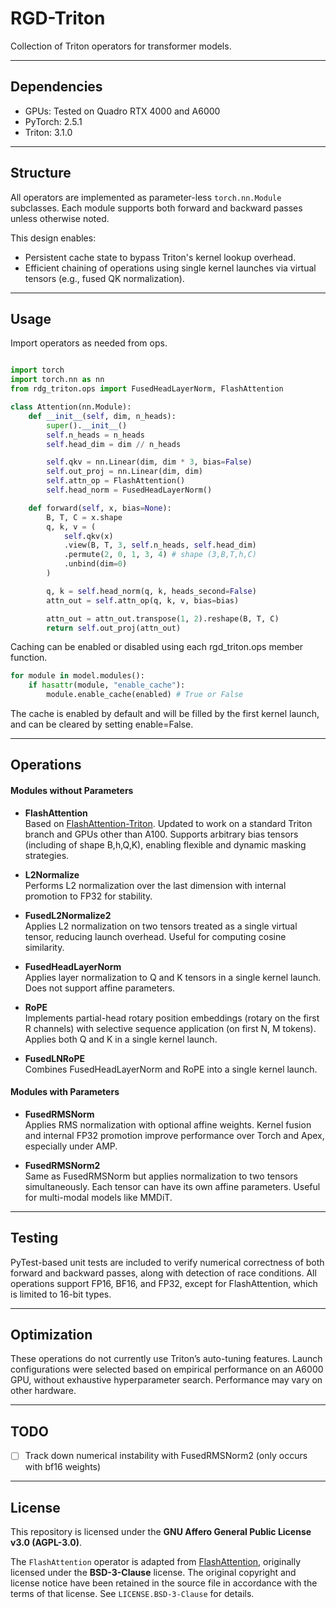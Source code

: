 # RGD-Triton

Collection of Triton operators for transformer models.


---

## Dependencies

- GPUs: Tested on Quadro RTX 4000 and A6000
- PyTorch: 2.5.1
- Triton: 3.1.0

---

## Structure

All operators are implemented as parameter-less `torch.nn.Module` subclasses. Each module supports both forward and backward passes unless otherwise noted.

This design enables:
- Persistent cache state to bypass Triton's kernel lookup overhead.
- Efficient chaining of operations using single kernel launches via virtual tensors (e.g., fused QK normalization).

---

## Usage

Import operators as needed from ops.

```python

import torch
import torch.nn as nn
from rdg_triton.ops import FusedHeadLayerNorm, FlashAttention

class Attention(nn.Module):
    def __init__(self, dim, n_heads):
        super().__init__()
        self.n_heads = n_heads
        self.head_dim = dim // n_heads

        self.qkv = nn.Linear(dim, dim * 3, bias=False)
        self.out_proj = nn.Linear(dim, dim)
        self.attn_op = FlashAttention()
        self.head_norm = FusedHeadLayerNorm()

    def forward(self, x, bias=None):
        B, T, C = x.shape
        q, k, v = (
            self.qkv(x)
            .view(B, T, 3, self.n_heads, self.head_dim)
            .permute(2, 0, 1, 3, 4) # shape (3,B,T,h,C)
            .unbind(dim=0)
        )

        q, k = self.head_norm(q, k, heads_second=False)
        attn_out = self.attn_op(q, k, v, bias=bias)

        attn_out = attn_out.transpose(1, 2).reshape(B, T, C)
        return self.out_proj(attn_out)
```

Caching can be enabled or disabled using each rgd_triton.ops member function.

```python
for module in model.modules():
    if hasattr(module, "enable_cache"):
        module.enable_cache(enabled) # True or False
```

The cache is enabled by default and will be filled by the first kernel launch, and can be cleared by setting enable=False. 


---


## Operations

#### Modules without Parameters

- **FlashAttention**  
  Based on [FlashAttention-Triton](https://github.com/Dao-AILab/flash-attention/blob/main/flash_attn/flash_attn_triton.py). Updated to work on a standard Triton branch and GPUs other than A100. Supports arbitrary bias tensors (including of shape B,h,Q,K), enabling flexible and dynamic masking strategies.

- **L2Normalize**  
  Performs L2 normalization over the last dimension with internal promotion to FP32 for stability.

- **FusedL2Normalize2**  
  Applies L2 normalization on two tensors treated as a single virtual tensor, reducing launch overhead. Useful for computing cosine similarity.

- **FusedHeadLayerNorm**  
  Applies layer normalization to Q and K tensors in a single kernel launch. Does not support affine parameters.

- **RoPE**  
  Implements partial-head rotary position embeddings (rotary on the first R channels) with selective sequence application (on first N, M tokens). Applies both Q and K in a single kernel launch.

- **FusedLNRoPE**  
  Combines FusedHeadLayerNorm and RoPE into a single kernel launch.

#### Modules with Parameters

- **FusedRMSNorm**  
  Applies RMS normalization with optional affine weights. Kernel fusion and internal FP32 promotion improve performance over Torch and Apex, especially under AMP.

- **FusedRMSNorm2**  
  Same as FusedRMSNorm but applies normalization to two tensors simultaneously. Each tensor can have its own affine parameters. Useful for multi-modal models like MMDiT.

---

## Testing

PyTest-based unit tests are included to verify numerical correctness of both forward and backward passes, along with detection of race conditions. All operations support FP16, BF16, and FP32, except for FlashAttention, which is limited to 16-bit types.

---

## Optimization

These operations do not currently use Triton’s auto-tuning features. Launch configurations were selected based on empirical performance on an A6000 GPU, without exhaustive hyperparameter search. Performance may vary on other hardware.

---

## TODO

- [ ] Track down numerical instability with FusedRMSNorm2 (only occurs with bf16 weights)

---

## License

This repository is licensed under the **GNU Affero General Public License v3.0 (AGPL-3.0)**.

The `FlashAttention` operator is adapted from [FlashAttention](https://github.com/Dao-AILab/flash-attention), originally licensed under the **BSD-3-Clause** license. The original copyright and license notice have been retained in the source file in accordance with the terms of that license. See `LICENSE.BSD-3-Clause` for details.


